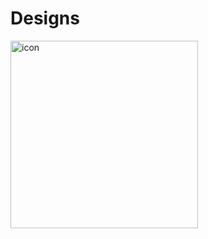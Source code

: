 # Designs
<img src="https://github.com/poacpm/designs/raw/master/images/logo.svg" alt="icon" width=300px>
